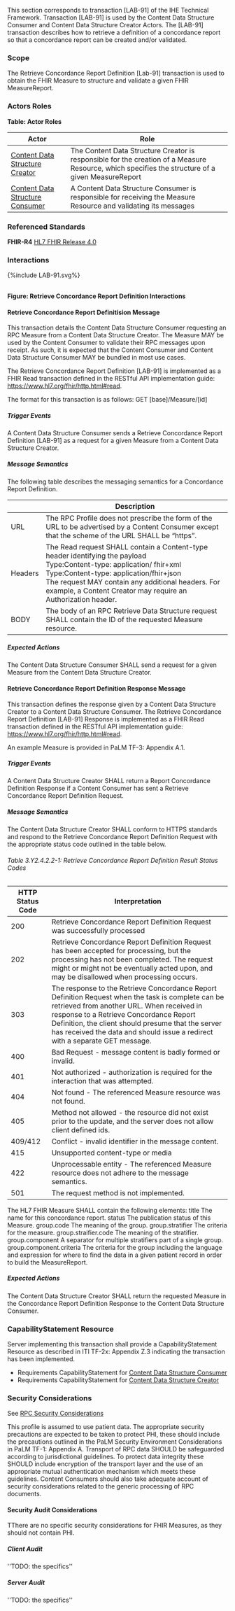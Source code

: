 This section corresponds to transaction [LAB-91] of the IHE Technical Framework. Transaction [LAB-91] is used by the Content Data Structure Consumer and Content Data Structure Creator Actors. The [LAB-91] transaction describes how to retrieve a definition of a concordance report so that a concordance report can be created and/or validated. 

### Scope

The Retrieve Concordance Report Definition [Lab-91] transaction is used to obtain the FHIR Measure to structure and validate a given FHIR MeasureReport.

### Actors Roles

**Table: Actor Roles**

|Actor | Role |
|-------------------|--------------------------|
| [Content Data Structure Creator](volume-1.html#contentdatastructurecreator)    | The Content Data Structure Creator is responsible for the creation of a Measure Resource, which specifies the structure of a given MeasureReport |
| [Content Data Structure Consumer](volume-1.html#contentdatastructureconsumer) | A Content Data Structure Consumer is responsible for receiving the Measure Resource and validating its messages |

### Referenced Standards

**FHIR-R4** [HL7 FHIR Release 4.0](http://www.hl7.org/FHIR/R4)

### Interactions

<div>
{%include LAB-91.svg%}
</div>
<br clear="all">

**Figure: Retrieve Concordance Report Definition Interactions**


#### Retrieve Concordance Report Definitision Message
This transaction details the Content Data Structure Consumer requesting an RPC Measure from a Content Data Structure Creator. The Measure MAY be used by the Content Consumer to validate their RPC messages upon receipt. As such, it is expected that the Content Consumer and Content Data Structure Consumer MAY be bundled in most use cases.

The Retrieve Concordance Report Definition [LAB-91] is implemented as a FHIR Read transaction defined in the RESTful API implementation guide: https://www.hl7.org/fhir/http.html#read. 

The format for this transaction is as follows:
GET [base]/Measure/[id]



##### Trigger Events

A Content Data Structure Consumer sends a Retrieve Concordance Report Definition [LAB-91] as a request for a given Measure from a Content Data Structure Creator.

##### Message Semantics

The following table describes the messaging semantics for a Concordance Report Definition.

|             | Description |
| ----------- | ----------- |
| URL         | The RPC Profile does not prescribe the form of the URL to be advertised by a Content Consumer except that the scheme of the URL SHALL be “https”. |
| Headers     | The Read request SHALL contain a Content-type header identifying the payload <br>Type:Content-type: application/ fhir+xml <br>Type:Content-type: application/fhir+json  <br>The request MAY contain any additional headers. For example, a Content Creator may require an Authorization header. |
| BODY        | The body of an RPC Retrieve Data Structure request SHALL contain the ID of the requested Measure resource. |

##### Expected Actions

The Content Data Structure Consumer SHALL send a request for a given Measure from the Content Data Structure Creator. 

#### Retrieve Concordance Report Definition Response Message

This transaction defines the response given by a Content Data Structure Creator to a Content Data Structure Consumer. 
The Retrieve Concordance Report Definition [LAB-91] Response is implemented as a FHIR Read transaction defined in the RESTful API implementation guide: https://www.hl7.org/fhir/http.html#read. 

An example Measure is provided in PaLM TF-3: Appendix A.1.

##### Trigger Events

A Content Data Structure Creator SHALL return a Report Concordance Definition Response if a Content Consumer has sent a Retrieve Concordance Report Definition Request. 

##### Message Semantics

The Content Data Structure Creator SHALL conform to HTTPS standards and respond to the Retrieve Concordance Report Definition Request with the appropriate status code outlined in the table below.

###### Table 3.Y2.4.2.2-1: Retrieve Concordance Report Definition Result Status Codes

| HTTP Status Code | Interpretation |
| ---------------- | -------------- |
| 200              | Retrieve Concordance Report Definition Request was successfully processed |
| 202              | Retrieve Concordance Report Definition Request has been accepted for processing, but the processing has not been completed. The request might or might not be eventually acted upon, and may be disallowed when processing occurs. |
| 303              | The response to the Retrieve Concordance Report Definition Request when the task is complete can be retrieved from another URL. When received in response to a Retrieve Concordance Report Definition, the client should presume that the server has received the data and should issue a redirect with a separate GET message. |
| 400              | Bad Request - message content is badly formed or invalid. |
| 401              | Not authorized - authorization is required for the interaction that was attempted. |
| 404              | Not found - The referenced Measure resource was not found. |
| 405              | Method not allowed - the resource did not exist prior to the update, and the server does not allow client defined ids. |
| 409/412          | Conflict - invalid identifier in the message content. |
| 415              | Unsupported content-type or media |
| 422              | Unprocessable entity - The referenced Measure resource does not adhere to the message semantics. |
| 501              | The request method is not implemented. |

The HL7 FHIR Measure SHALL contain the following elements: 
title
	The name for this concordance report.
status
	The publication status of this Measure.
group.code
	The meaning of the group.
group.stratifier
	The criteria for the measure.
group.straifier.code
	The meaning of the stratifier.
group.component 
	A separator for multiple stratifiers part of a single group.
group.component.criteria
The criteria for the group including the language and expression for where to find the data in a given patient record in order to build the MeasureReport.


##### Expected Actions

The Content Data Structure Creator SHALL return the requested Measure in the Concordance Report Definition Response to the Content Data Structure Consumer.

### CapabilityStatement Resource

Server implementing this transaction shall provide a CapabilityStatement Resource as described in ITI TF-2x: Appendix Z.3 indicating the transaction has been implemented. 
* Requirements CapabilityStatement for [Content Data Structure Consumer](CapabilityStatement-IHE.RPC.ContentDataStructureConsumer.html)
* Requirements CapabilityStatement for [Content Data Structure Creator](CapabilityStatement-IHE.RPC.ContentDataStructureCreator.html)

### Security Considerations

See [RPC Security Considerations](volume-1.html#security-considerations)

This profile is assumed to use patient data. The appropriate security precautions are expected to be taken to protect PHI, these should include the precautions outlined in the PaLM Security Environment Considerations in PaLM TF-1: Appendix A.
Transport of RPC data SHOULD be safeguarded according to jurisdictional guidelines. To protect data integrity these SHOULD include encryption of the transport layer and the use of an appropriate mutual authentication mechanism which meets these guidelines. 
Content Consumers should also take adequate account of security considerations related to the generic processing of RPC documents.

#### Security Audit Considerations

TThere are no specific security considerations for FHIR Measures, as they should not contain PHI.

##### Client Audit 

''TODO: the specifics''

##### Server Audit 

''TODO: the specifics''